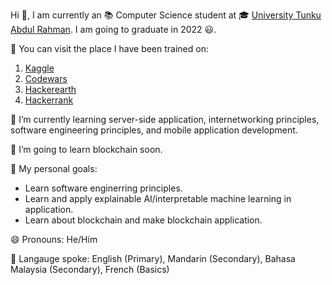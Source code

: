 Hi 👋, I am currently an 📚 Computer Science student at 🎓 [University Tunku Abdul Rahman](https://www.utar.edu.my/). I am going to graduate in 2022 😃.
 
💪 You can visit the place I have been trained on:
1. [Kaggle](https://www.kaggle.com/polarbearyap)
2. [Codewars](https://www.codewars.com/users/polarbearyap)
3. [Hackerearth](https://www.hackerearth.com/@polarbearyap2)
4. [Hackerrank](https://www.hackerrank.com/polarbearyap2)

<!--📫 You can reach me at:-->

🌱 I’m currently learning server-side application, internetworking principles, software engineering principles, and mobile application development. 

🔭 I’m going to learn blockchain soon.

🎯 My personal goals:
- Learn software enginerring principles.
- Learn and apply explainable AI/interpretable machine learning in application.
- Learn about blockchain and make blockchain application.

😄 Pronouns: He/Him

💬 Langauge spoke: English (Primary), Mandarin (Secondary), Bahasa Malaysia (Secondary), French (Basics)
